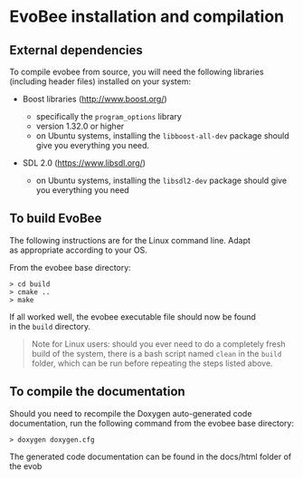 # EvoBee installation and compilation

## External dependencies  
 
To compile evobee from source, you will need the following libraries  (including header files) installed on your system:  
  
- Boost libraries (http://www.boost.org/)  
	* specifically the `program_options` library  
	* version 1.32.0 or higher  
	* on Ubuntu systems, installing the `libboost-all-dev` package should give you everything you need. 
  
- SDL 2.0 (https://www.libsdl.org/)  
	* on Ubuntu systems, installing the `libsdl2-dev` package should give you everything you need
  
  
## To build EvoBee  
  
The following instructions are for the Linux command line. Adapt  
as appropriate according to your OS.  
  
From the evobee base directory:  
  

    > cd build  
    > cmake ..
    > make

  
If all worked well, the evobee executable file should now be found  
in the `build` directory.

> Note for Linux users: should you ever need to do a completely fresh build of the system, there is a bash script named `clean` in the `build` folder, which can be run before repeating the steps listed above.


## To compile the documentation

Should you need to recompile the Doxygen auto-generated code documentation, run the following command from the evobee base directory:

    > doxygen doxygen.cfg
The generated code documentation can be found in the docs/html folder of the evob
<!--stackedit_data:
eyJoaXN0b3J5IjpbMTAyODM0OTM5OSw2MjIwNTg4MTAsMzQzMj
MwNDQ2LDM1MjkxOTI2OCwtODY2NjQxNjkzLC0xNjMyNDc2MzE2
LC0xMjkzNTM1NCwtNjE3NTAzNzE2XX0=
-->
